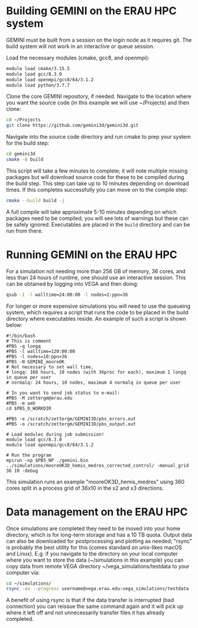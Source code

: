 # Building GEMINI on the ERAU HPC system

GEMINI must be built from a session on the login node as it requires git.  The build system will not work in an interactive or queue session.  

Load the necessary modules (cmake, gcc8, and openmpi):

```bash
module load cmake/3.15.5
module load gcc/8.3.0
module load openmpi/gcc8/64/3.1.2
module load python/3.7.7
```

Clone the core GEMINI repository, if needed.  Navigate to the location where you want the source code (in this example we will use ~/Projects) and then clone:

```bash
cd ~/Projects
git clone https://github.com/gemini3d/gemini3d.git
```

Navigate into the source code directory and run cmake to prep your system for the build step:

```bash
cd gemini3d
cmake -B build
```

This script will take a few minutes to complete; it will note multiple missing packages but will download source code for these to be compiled during the build step.  This step can take up to 10 minutes depending on download times.  If this completes successfully you can move on to the compile step:

```bash
cmake --build build -j
```

A full compile will take approximate 5-10 minutes depending on which packages need to be compiled; you will see lots of warnings but these can be safely ignored.  Executables are placed in the ```build``` directory and can be run from there.  


# Running GEMINI on the ERAU HPC

For a simulation not needing more than 256 GB of memory, 36 cores, and less than 24 hours of runtime, one should use an interactive session.  This can be obtained by logging into VEGA and then doing:

``` bash
qsub -I -l walltime=24:00:00 -l nodes=1:ppn=36
```

For longer or more expensive simulations you will need to use the queueing system, which requires a script that runs the code to be placed in the build directory where executables reside.  An example of such a script is shown below:

```text file
#!/bin/bash
# This is comment
#PBS -q longq
#PBS -l walltime=120:00:00
#PBS -l nodes=10:ppn=36
#PBS -N GEMINI_mooreOK
# Not necessary to set wall time, 
# longq: 168 hours, 10 nodes (with 36proc for each), maximum 1 longq in queue per user
# normalq: 24 hours, 10 nodes, maximum 4 normalq in queue per user

# In you want to send job status to e-mail:
#PBS -M zettergm@erau.edu
#PBS -m aeb
cd $PBS_O_WORKDIR

#PBS -e /scratch/zettergm/GEMINI3D/pbs_errors.out
#PBS -o /scratch/zettergm/GEMINI3D/pbs_output.out

# Load modules during job submission!
module load gcc/8.3.0
module load openmpi/gcc8/64/3.1.2

# Run the program
mpirun -np $PBS_NP ./gemini.bin ../simulations/mooreOK3D_hemis_medres_corrected_control/ -manual_grid 36 10 -debug
```

This simulation runs an example "mooreOK3D_hemis_medres" using 360 cores split in a process grid of 36x10 in the x2 and x3 directions.  


# Data management on the ERAU HPC

Once simulations are completed they need to be moved into your home directory, which is for long-term storage and has a 10 TB quota.  Output data can also be downloaded for postprocessing and plotting as needed; "rsync" is probably the best utility for this (comes standard on unix-likes macOS and Linux).  E.g. if you navigate to the directory on your local computer where you want to store the data (~/simulations in this example) you can copy data from remote VEGA directory ~/vega_simulations/testdata to your computer via:

```bash
cd ~/simulations/
rsync -av --progress username@vega.erau.edu:vega_simulations/testdata ./
```

A benefit of using rsync is that if the data transfer is interrupted (bad connection) you can reissue the same command again and it will pick up where it left off and not unnecessarily transfer files it has already completed.  